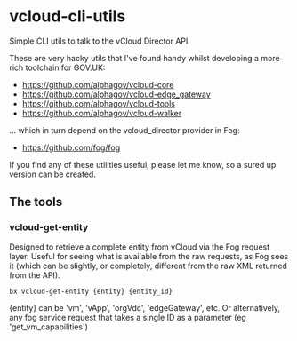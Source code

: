 vcloud-cli-utils
================

Simple CLI utils to talk to the vCloud Director API

These are very hacky utils that I've found handy whilst developing
a more rich toolchain for GOV.UK:

* https://github.com/alphagov/vcloud-core
* https://github.com/alphagov/vcloud-edge_gateway
* https://github.com/alphagov/vcloud-tools
* https://github.com/alphagov/vcloud-walker

... which in turn depend on the vcloud_director provider in Fog:

* https://github.com/fog/fog

If you find any of these utilities useful, please let me know, so a sured up
version can be created.

The tools
----

### vcloud-get-entity

Designed to retrieve a complete entity from vCloud via the Fog request layer. Useful
for seeing what is available from the raw requests, as Fog sees it (which can
be slightly, or completely, different from the raw XML returned from the API).

    bx vcloud-get-entity {entity} {entity_id}

{entity} can be 'vm', 'vApp', 'orgVdc', 'edgeGateway', etc. Or alternatively,
any fog service request that takes a single ID as a parameter (eg
'get_vm_capabilities')

